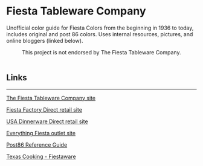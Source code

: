 # Fiesta Tableware Company

Unofficial color guide for Fiesta Colors from the beginning in 1936 to today, includes original and post 86 colors.  Uses internal resources, pictures, and online bloggers (linked below).  

<div align="center">
This project is not endorsed by The Fiesta Tableware Company. 
</div>

<br>

## Links
<hr> 

<a href="https://fiestatableware.com">The Fiesta Tableware Company site</a>

<a href="https://fiestafactorydirect.com">Fiesta Factory Direct retail site</a>

<a href="https://usadinnerwaredirect.com">USA Dinnerware Direct retail site</a>

<a href="https://everythingfiesta">Everything Fiesta outlet site</a>

<a href="https://www.post86referenceguide.com/home/colortimeline/">Post86 Reference Guide</a>

<a href="https://www.texascooking.com/fiestaware/">Texas Cooking - Fiestaware</a>